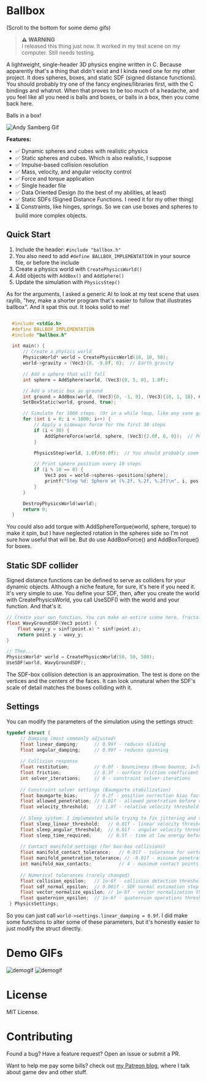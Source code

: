 # Ballbox

(Scroll to the bottom for some demo gifs)

> **⚠️ WARNING**  
> I released this thing just now. It worked in my test scene on my computer. Still needs testing.


A lightweight, single-header 3D physics engine written in C. Because apparently that's a thing that didn't exist and I kinda need one for my other project. It does spheres, boxes, and static SDF (signed distance functions). You should probably try one of the fancy engines/libraries first, with the C bindings and whatnot. When that proves to be too much of a headache, and you feel like all you need is balls and boxes, or balls in a box, then you come back here.

Balls in a box!

![Andy Samberg Gif](https://i.gifer.com/Jm0S.gif)

**Features:**
- ✅ Dynamic spheres and cubes with realistic physics
- ✅ Static spheres and cubes. Which is also realistic, I suppose
- ✅ Impulse-based collision resolution
- ✅ Mass, velocity, and angular velocity control
- ✅ Force and torque application
- ✅ Single header file
- ✅ Data Oriented Design (to the best of my abilities, at least)
- ✅ Static SDFs (Signed Distance Functions. I need it for my other thing)
- ⏳ Constraints, like hinges, springs. So we can use boxes and spheres to build more complex objects.

## Quick Start

1. Include the header: `#include "ballbox.h"`
2. You also need to add `#define BALLBOX_IMPLEMENTATION` in your source file, or before the include
3. Create a physics world with `CreatePhysicsWorld()`
4. Add objects with `AddBox()` and `AddSphere()`
5. Update the simulation with `PhysicsStep()`

As for the arguments, I asked a generic AI to look at my test scene that uses raylib, "hey, make a shorter program that's easier to follow that illustrates ballbox". And it spat this out. It looks solid to me!

```c

  #include <stdio.h>
  #define BALLBOX_IMPLEMENTATION
  #include "ballbox.h"

  int main() {
      // Create a physics world
      PhysicsWorld* world = CreatePhysicsWorld(10, 10, 50);
      world->gravity = (Vec3){0, -9.8f, 0};  // Earth gravity

      // Add a sphere that will fall
      int sphere = AddSphere(world, (Vec3){0, 5, 0}, 1.0f);

      // Add a static box as ground
      int ground = AddBox(world, (Vec3){0, -1, 0}, (Vec3){10, 1, 10}, QuatIdentity());
      SetBoxStatic(world, ground, true);

      // Simulate for 1000 steps. (Or in a while loop, like any sane game developer. This AI is mad.)
      for (int i = 0; i < 1000; i++) {
          // Apply a sideways force for the first 30 steps
          if (i < 30) {
              AddSphereForce(world, sphere, (Vec3){2.0f, 0, 0});  // Push right
          }

          PhysicsStep(world, 1.0f/60.0f);  // You should probably soem kind of deltatime your engine provides

          // Print sphere position every 10 steps
          if (i % 10 == 0) {
              Vec3 pos = world->spheres->positions[sphere];
              printf("Step %d: Sphere at (%.2f, %.2f, %.2f)\n", i, pos.x, pos.y, pos.z);
          }
      }

      DestroyPhysicsWorld(world);
      return 0;
  }

```

You could also add torque with AddSphereTorque(world, sphere, torque) to make it spin, but I have neglected rotation in the spheres side so I'm not sure how useful that will be. But do use AddBoxForce() and AddBoxTorque() for boxes.

## Static SDF collider

Signed distance functions can be defined to serve as colliders for your dynamic objects. Although a niche feature, for sure, it's here if you need it. It's very simple to use. You define your SDF, then, after you create the world with CreatePhysicsWorld, you call UseSDF() with the world and your function. And that's it.

```c
// Create your own function. You can make an entire scene here, fractals, primitive objects, etc. 
float WavyGroundSDF(Vec3 point) {
    float wavy_y = sinf(point.x) * sinf(point.z);
    return point.y - wavy_y;
}

// Then...
PhysicsWorld* world = CreatePhysicsWorld(50, 50, 500);
UseSDF(world, WavyGroundSDF);
```
The SDF-box collision detection is an approximation. The test is done on the vertices and the centers of the faces. It can look unnatural when the SDF's scale of detail matches the boxes colliding with it. 


## Settings

You can modify the parameters of the simulation using the settings struct:
```c
typedef struct {
     // Damping (most commonly adjusted)
     float linear_damping;      // 0.99f - reduces sliding
     float angular_damping;     // 0.99f - reduces spinning
     
     // Collision response
     float restitution;         // 0.0f - bounciness (0=no bounce, 1=full bounce)
     float friction;            // 0.3f - surface friction coefficient
     int solver_iterations;     // 8 - constraint solver iterations
     
     // Constraint solver settings (Baumgarte stabilization)
     float baumgarte_bias;      // 0.2f - position correction bias factor
     float allowed_penetration; // 0.01f - allowed penetration before correction
     float velocity_threshold;   // 1.0f - relative velocity threshold for restitution
     
     // Sleep system: I implemented while trying to fix jittering and then neglected it. I suggest ignoring it for now.
     float sleep_linear_threshold;   // 0.01f - linear velocity threshold for sleep
     float sleep_angular_threshold;  // 0.01f - angular velocity threshold for sleep
     float sleep_time_required;      // 0.5f - time at low energy before sleeping
     
     // Contact manifold settings (for box-box collisions)
     float manifold_contact_tolerance;   // 0.01f - tolerance for vertex-inside-box detection
     float manifold_penetration_tolerance; // -0.01f - minimum penetration to accept (negative = allow touching)
     int manifold_max_contacts;          // 4 - maximum contact points per manifold
     
     // Numerical tolerances (rarely changed)
     float collision_epsilon;   // 1e-6f - collision detection threshold
     float sdf_normal_epsilon;  // 0.001f - SDF normal estimation step size
     float vector_normalize_epsilon; // 1e-6f - vector normalization threshold
     float quaternion_epsilon;  // 1e-6f - quaternion operations threshold
 } PhysicsSettings;
```

So you can just call `world->settings.linear_damping = 0.9f`. I did make some functions to alter some of these parameters, but it's honestly easier to just modify the struct directly. 

# Demo GIFs


![demogif](./physicswip2.gif)
![demogif](./physicswip3.gif)



# License

MIT License.

# Contributing

Found a bug? Have a feature request? Open an issue or submit a PR. 

Want to help me pay some bills? check out [my Patreon blog](https://www.patreon.com/Diegomakesgames), where I talk about game dev and other stuff.

